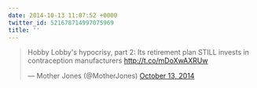 ```yaml
---
date: 2014-10-13 11:07:52 +0000
twitter_id: 521678714997075969
title: ''
---
```


<blockquote class="twitter-tweet"><p lang="en" dir="ltr">Hobby Lobby&#39;s hypocrisy, part 2: Its retirement plan STILL invests in contraception manufacturers <a href="http://t.co/mDoXwAXRUw">http://t.co/mDoXwAXRUw</a></p>&mdash; Mother Jones (@MotherJones) <a href="https://twitter.com/MotherJones/status/521662203737698304?ref_src=twsrc%5Etfw">October 13, 2014</a></blockquote>
<script async src="https://platform.twitter.com/widgets.js" charset="utf-8"></script>
